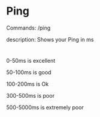 # Ping

Commands:
/ping 

description: Shows your Ping in ms 

#

0-50ms is excellent

50-100ms is good

100-200ms is Ok

300-500ms is poor

500-5000ms is extremely poor
